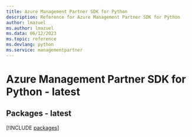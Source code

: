 ```yaml
---
title: Azure Management Partner SDK for Python
description: Reference for Azure Management Partner SDK for Python
author: lmazuel
ms.author: lmazuel
ms.data: 06/12/2023
ms.topic: reference
ms.devlang: python
ms.service: managementpartner
---
```

# Azure Management Partner SDK for Python - latest
## Packages - latest
[!INCLUDE [packages](management-partner-index.md)]